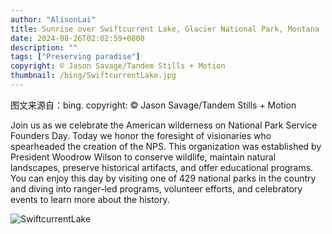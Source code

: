 ```yaml
---
author: "AlisonLai"
title: Sunrise over Swiftcurrent Lake, Glacier National Park, Montana
date: 2024-08-26T02:02:59+0800
description: ""
tags: ["Preserving paradise"]
copyright: © Jason Savage/Tandem Stills + Motion
thumbnail: /bing/SwiftcurrentLake.jpg
---
```

图文来源自：bing.  copyright: © Jason Savage/Tandem Stills + Motion

Join us as we celebrate the American wilderness on National Park Service Founders Day. Today we honor the foresight of visionaries who spearheaded the creation of the NPS. This organization was established by President Woodrow Wilson to conserve wildlife, maintain natural landscapes, preserve historical artifacts, and offer educational programs. You can enjoy this day by visiting one of 429 national parks in the country and diving into ranger-led programs, volunteer efforts, and celebratory events to learn more about the history.

![SwiftcurrentLake](/bing/SwiftcurrentLake.jpg)